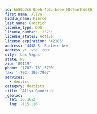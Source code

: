 ```yaml
---
id: bb50b2c6-0be6-4b9c-beee-50c9ae1fd686
first_name: Allyn
middle_name: Pierce
last_name: Goodrich
license_type: DDS
license_number: '2376'
license_status: Active
license_expiration: '42185'
address: '4408 S. Eastern Ave'
address_2: 'Ste. 200'
city: 'Las Vegas'
state: NV
zip: '89119'
phone: '(702) 731-5700'
fax: '(702) 396-7967'
services:
  - dentist
category: dentists
title: 'Allyn Goodrich'
_geoloc:
  lat: 36.1653
  lng: -115.116
---
```

